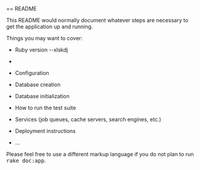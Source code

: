 == README

This README would normally document whatever steps are necessary to get the
application up and running.

Things you may want to cover:

* Ruby version --xlskdj

*

* Configuration

* Database creation

* Database initialization

* How to run the test suite

* Services (job queues, cache servers, search engines, etc.)

* Deployment instructions

* ...


Please feel free to use a different markup language if you do not plan to run
<tt>rake doc:app</tt>.
